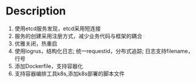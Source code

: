 # Description
1. 使用etcd服务发现，etcd采用短连接
2. 服务的创建采用注册方式，减少业务代码与框架的耦合
3. 优雅关闭，热重启 
4. 使用logrus，结构化日志; 统一requestid，分布式追踪; 日志支持filename，行号
5. 添加Dockerfile，支持容器化
6. 支持容器编排工具k8s,添加k8s部署的脚本文件

